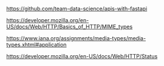 https://github.com/team-data-science/apis-with-fastapi


https://developer.mozilla.org/en-US/docs/Web/HTTP/Basics_of_HTTP/MIME_types

https://www.iana.org/assignments/media-types/media-types.xhtml#application

https://developer.mozilla.org/en-US/docs/Web/HTTP/Status
